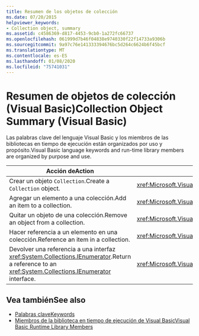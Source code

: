 ```yaml
---
title: Resumen de los objetos de colección
ms.date: 07/20/2015
helpviewer_keywords:
- Collection object, summary
ms.assetid: c4586369-d817-4453-9cb0-1a272fc66737
ms.openlocfilehash: 061999d7b46f04838e9740330f22f14733a9306b
ms.sourcegitcommit: 9a97c76e141333394676bc5d264c6624b6f45bcf
ms.translationtype: MT
ms.contentlocale: es-ES
ms.lasthandoff: 01/08/2020
ms.locfileid: "75741031"
---
```

# <a name="collection-object-summary-visual-basic"></a><span data-ttu-id="0a841-102">Resumen de objetos de colección (Visual Basic)</span><span class="sxs-lookup"><span data-stu-id="0a841-102">Collection Object Summary (Visual Basic)</span></span>
<span data-ttu-id="0a841-103">Las palabras clave del lenguaje Visual Basic y los miembros de las bibliotecas en tiempo de ejecución están organizados por uso y propósito.</span><span class="sxs-lookup"><span data-stu-id="0a841-103">Visual Basic language keywords and run-time library members are organized by purpose and use.</span></span>  
  
|<span data-ttu-id="0a841-104">Acción de</span><span class="sxs-lookup"><span data-stu-id="0a841-104">Action</span></span>|<span data-ttu-id="0a841-105">Language, elemento</span><span class="sxs-lookup"><span data-stu-id="0a841-105">Language element</span></span>|  
|------------|----------------------|  
|<span data-ttu-id="0a841-106">Crear un objeto `Collection`.</span><span class="sxs-lookup"><span data-stu-id="0a841-106">Create a `Collection` object.</span></span>|<xref:Microsoft.VisualBasic.Collection>|  
|<span data-ttu-id="0a841-107">Agregar un elemento a una colección.</span><span class="sxs-lookup"><span data-stu-id="0a841-107">Add an item to a collection.</span></span>|<xref:Microsoft.VisualBasic.Collection.Add%2A>|  
|<span data-ttu-id="0a841-108">Quitar un objeto de una colección.</span><span class="sxs-lookup"><span data-stu-id="0a841-108">Remove an object from a collection.</span></span>|<xref:Microsoft.VisualBasic.Collection.Remove%2A>|  
|<span data-ttu-id="0a841-109">Hacer referencia a un elemento en una colección.</span><span class="sxs-lookup"><span data-stu-id="0a841-109">Reference an item in a collection.</span></span>|<xref:Microsoft.VisualBasic.Collection.Item%2A>|  
|<span data-ttu-id="0a841-110">Devolver una referencia a una interfaz <xref:System.Collections.IEnumerator>.</span><span class="sxs-lookup"><span data-stu-id="0a841-110">Return a reference to an <xref:System.Collections.IEnumerator> interface.</span></span>|<xref:Microsoft.VisualBasic.Collection.System%23Collections%23IEnumerable%23GetEnumerator%2A>|  
  
## <a name="see-also"></a><span data-ttu-id="0a841-111">Vea también</span><span class="sxs-lookup"><span data-stu-id="0a841-111">See also</span></span>

- [<span data-ttu-id="0a841-112">Palabras clave</span><span class="sxs-lookup"><span data-stu-id="0a841-112">Keywords</span></span>](../../../visual-basic/language-reference/keywords/index.md)
- [<span data-ttu-id="0a841-113">Miembros de la biblioteca en tiempo de ejecución de Visual Basic</span><span class="sxs-lookup"><span data-stu-id="0a841-113">Visual Basic Runtime Library Members</span></span>](../../../visual-basic/language-reference/runtime-library-members.md)
